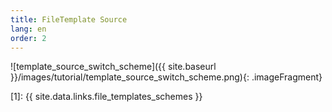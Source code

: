 ```yaml
---
title: FileTemplate Source
lang: en
order: 2
---
```


![template_source_switch_scheme]({{ site.baseurl }}/images/tutorial/template_source_switch_scheme.png){: .imageFragment}

[1]: {{ site.data.links.file_templates_schemes }}